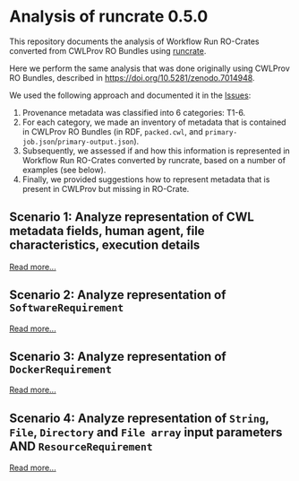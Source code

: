 # Analysis of runcrate 0.5.0

This repository documents the analysis of Workflow Run RO-Crates converted from CWLProv RO Bundles using [runcrate](https://github.com/ResearchObject/runcrate). 

Here we perform the same analysis that was done originally using CWLProv RO Bundles, described in <https://doi.org/10.5281/zenodo.7014948>. 

We used the following approach and documented it in the [Issues](https://github.com/RenskeW/runcrate-analysis/issues):

1. Provenance metadata was classified into 6 categories: T1-6.
2. For each category, we made an inventory of metadata that is contained in CWLProv RO Bundles (in RDF, `packed.cwl`, and `primary-job.json`/`primary-output.json`).
3. Subsequently, we assessed if and how this information is represented in Workflow Run RO-Crates converted by runcrate, based on a number of examples (see below).
4. Finally, we provided suggestions how to represent metadata that is present in CWLProv but missing in RO-Crate.

## Scenario 1: Analyze representation of CWL metadata fields, human agent, file characteristics, execution details

[Read more...](./scenario1/README.md)

## Scenario 2: Analyze representation of `SoftwareRequirement`

[Read more...](./scenario2/README.md)

## Scenario 3: Analyze representation of `DockerRequirement`

[Read more...](./scenario3/README.md)

## Scenario 4: Analyze representation of `String`, `File`, `Directory` and `File array` input parameters AND `ResourceRequirement`

[Read more...](./scenario4/README.md)



